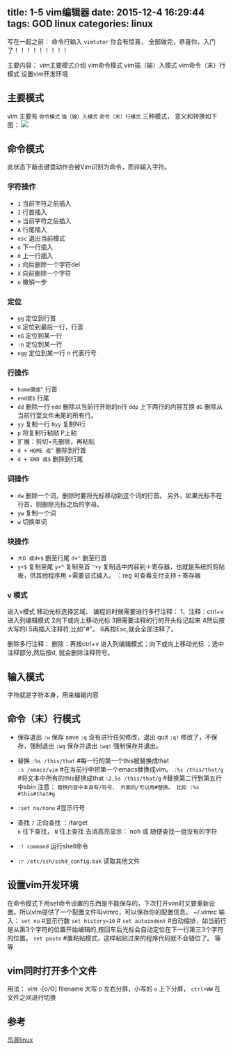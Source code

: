 title: 1-5 vim编辑器
date: 2015-12-4 16:29:44
tags: GOD linux
categories: linux
---
写在一起之前： 命令行输入 `vimtutor` 你会有惊喜， 全部做完，恭喜你，入门了！！！！！！！！！

主要内容：
vim主要模式介绍
vim命令模式
vim插（输）入模式
vim命令（末）行模式
设置vim开发环境


##  主要模式
vim 主要有 `命令模式` `插（输）入模式` `命令（末）行模式` 三种模式， 意义和转换如下图：
![](http://7xklqw.com1.z0.glb.clouddn.com/vimmodels.png)
<!--more-->

## 命令模式
此状态下敲击键盘动作会被Vim识别为命令，而非输入字符。

### 字符操作
* `i` 当前字符之前插入
* `I` 行首插入
* `a` 当前字符之后插入
* `A` 行尾插入
* `esc` 退出当前模式
* `o` 下一行插入
* `O` 上一行插入
* `x` 向后删除一个字符del
* `X` 向前删除一个字符
* `u` 撤销一步 

### 定位
* `gg` 定位到行首
* `G` 定位到最后一行，行首
* `nG` 定位到某一行
* `:n` 定位到某一行
* `ngg` 定位到某一行 
n 代表行号

### 行操作
* `home键或^` 行首 
* `end或$` 行尾
* `dd` 删除一行 
  `ndd` 删除以当前行开始的n行
  `ddp` 上下两行的内容互换
  `dG` 删除从当前行至文件未尾的所有行。
* `yy` 复制一行 
  `Nyy` 复制N行
* `p` 将复制行粘贴 P上粘
* 扩展：剪切=先删除，再粘贴
* `d + HOME 或^` 删除到行首  
* `d + END 或$` 删除到行尾 

### 词操作
* `dw` 删除一个词，删除时要将光标移动到这个词的行首。 另外，如果光标不在行首，则删除光标之后的字母。
* `yw` 复制一个词
* `w` 切换单词

### 块操作
* `大D 或d+$` 删至行尾 
  `d+^` 删至行首
* `y+$` 复制至尾 
  `y+^` 复制至首
  `"+y`  复制选中内容到＋寄存器，也就是系统的剪贴板，供其他程序用 +需要显式输入。 ：reg 可查看支付支持＋寄存器

### v 模式
进入v模式 移动光标选择区域、
编程的时候需要进行多行注释：
1、注释：ctrl+v 进入列编辑模式
2向下或向上移动光标
3把需要注释的行的开头标记起来
4然后按大写的I
5再插入注释符,比如"#"。
6再按Esc,就会全部注释了。
  
  删除多行注释：
  删除：再按ctrl+v 进入列编辑模式；向下或向上移动光标 ；选中注释部分,然后按d, 就会删除注释符号。

## 输入模式
字符就是字符本身，用来编辑内容

## 命令（末）行模式
* 保存退出
`:w` 保存 save
`:q` 没有进行任何修改，退出 quit
`:q!` 修改了，不保存，强制退出
`:wq` 保存并退出 
`:wq!` 强制保存并退出。

* 替换
`:%s /this/that` #每一行的第一个this被替换成that  
`:s /emacs/vim` #在当前行中把第一个emacs替换成vim。
`:%s /this/that/g` #将文本中所有的this替换成that
`:2,5s /this/that/g` #替换第二行到第五行中sbin
注意： `替换内容中本身有/符号， 外面的/可以用#替换。 比如 :%s #this#that#g`

* `:set nu/nonu`  #显示行号
* 查找
`/` 正向查找 ：/target   
`n` 往下查找，
`N` 往上查找
去消高亮显示： noh 或 随便查找一组没有的字符

* `:! command` 运行shell命令

* `:r /etc/ssh/sshd_config.bak`  读取其他文件


## 设置vim开发环境
在命令模式下用set命令设置的东西是不能保存的，下次打开vim时又要重新设置。所以vim提供了一个配置文件叫vimrc，可以保存你的配置信息。
  ~/.vimrc
输入：
`set nu` #显示行数 
`set history=10` #
`set autoindent` #自动缩排，如当前行是从第3个字符的位置开始编辑的,按回车后光标会自动定位在下一行第三3个字符的位置。
`set paste` #置粘贴模式，这样粘贴过来的程序代码就不会错位了。
等等

## vim同时打开多个文件
用法： vim -[o/O] filename
大写 `O` 左右分屏，小写的 `o` 上下分屏， `ctrl+WW` 在文件之间进行切换


## 参考
[鸟哥linux](http://linux.vbird.org/linux_basic/0310vi.php)